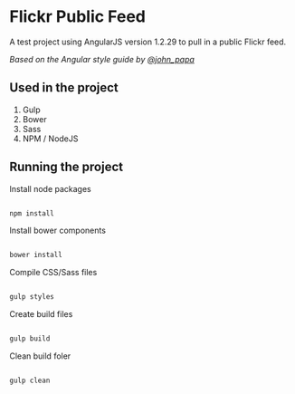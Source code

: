 # Flickr Public Feed

A test project using AngularJS version 1.2.29 to pull in a public Flickr feed.

*Based on the Angular style guide by [@john_papa](//twitter.com/john_papa)*

## Used in the project

  1. Gulp
  1. Bower
  1. Sass
  1. NPM / NodeJS

## Running the project

Install node packages

  ```sh

  npm install

  ```

Install bower components

  ```sh

  bower install

  ```

Compile CSS/Sass files

  ```sh

  gulp styles

  ```

Create build files

  ```sh

  gulp build

  ```

Clean build foler

  ```sh

  gulp clean

  ```
